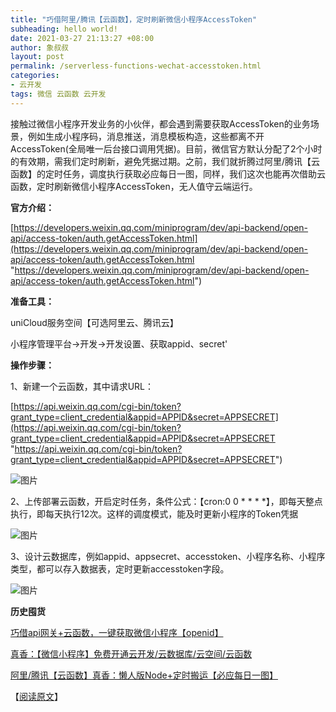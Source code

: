 ```yaml
---
title: "巧借阿里/腾讯【云函数】，定时刷新微信小程序AccessToken"
subheading: hello world!
date: 2021-03-27 21:13:27 +08:00
author: 象叔叔
layout: post
permalink: /serverless-functions-wechat-accesstoken.html
categories:
- 云开发
tags: 微信 云函数 云开发
---
```



接触过微信小程序开发业务的小伙伴，都会遇到需要获取AccessToken的业务场景，例如生成小程序码，消息推送，消息模板构造，这些都离不开AccessToken(全局唯一后台接口调用凭据)。目前，微信官方默认分配了2个小时的有效期，需我们定时刷新，避免凭据过期。之前，我们就折腾过阿里/腾讯【云函数】的定时任务，调度执行获取必应每日一图，同样，我们这次也能再次借助云函数，定时刷新微信小程序AccessToken，无人值守云端运行。

**官方介绍：**

[https://developers.weixin.qq.com/miniprogram/dev/api-backend/open-api/access-token/auth.getAccessToken.html](https://developers.weixin.qq.com/miniprogram/dev/api-backend/open-api/access-token/auth.getAccessToken.html "https://developers.weixin.qq.com/miniprogram/dev/api-backend/open-api/access-token/auth.getAccessToken.html")

**准备工具：**

uniCloud服务空间【可选阿里云、腾讯云】

小程序管理平台->开发->开发设置、获取appid、secret'

**操作步骤：**

1、新建一个云函数，其中请求URL：

[https://api.weixin.qq.com/cgi-bin/token?grant_type=client_credential&appid=APPID&secret=APPSECRET](https://api.weixin.qq.com/cgi-bin/token?grant_type=client_credential&appid=APPID&secret=APPSECRET "https://api.weixin.qq.com/cgi-bin/token?grant_type=client_credential&appid=APPID&secret=APPSECRET")

![图片](https://mmbiz.qpic.cn/mmbiz_jpg/9GCBOx7tR282OvYg2WWhk5ibdPpmhF1ATgpSAkF627YVXDRzpibLo4vJGvAXSGhZduSSASQWF3ic6BMkrVT4ib8LqQ/640?wx_fmt=jpeg&tp=webp&wxfrom=5&wx_lazy=1&wx_co=1 "图片")

2、上传部署云函数，开启定时任务，条件公式：【cron:0 0 * * * *】，即每天整点执行，即每天执行12次。这样的调度模式，能及时更新小程序的Token凭据

![图片](https://mmbiz.qpic.cn/mmbiz_jpg/9GCBOx7tR282OvYg2WWhk5ibdPpmhF1ATtPKkq50yZAnTefm8vsPfy43OoRghZE7kkT4ic6WccteFhROtfvh6hsQ/640?wx_fmt=jpeg&tp=webp&wxfrom=5&wx_lazy=1&wx_co=1 "图片")

3、设计云数据库，例如appid、appsecret、accesstoken、小程序名称、小程序类型，都可以存入数据表，定时更新accesstoken字段。

![图片](https://mmbiz.qpic.cn/mmbiz_jpg/9GCBOx7tR282OvYg2WWhk5ibdPpmhF1ATP2kcgZwBibtqG9wPXg37ibkDTe5arUj6xWMquLiaaaqEXbLoLudYAaDBg/640?wx_fmt=jpeg&tp=webp&wxfrom=5&wx_lazy=1&wx_co=1 "图片")


**历史囤货**

[巧借api网关+云函数，一键获取微信小程序【openid】](http://mp.weixin.qq.com/s?__biz=MzI4MzA2OTg1Ng==&mid=2247486024&idx=3&sn=f5c083896bb85412b5daee9ef8c6224e&chksm=eb911687dce69f9165b2ae4217892aeee038c3e80ae1eb0d9814d3e1226ae18c8f06dafcd0a4&scene=21#wechat_redirect "巧借api网关+云函数，一键获取微信小程序【openid】")

[真香：【微信小程序】免费开通云开发/云数据库/云空间/云函数](http://mp.weixin.qq.com/s?__biz=MzI4MzA2OTg1Ng==&mid=2247485922&idx=4&sn=4b4f61cb246cb19d226395e2c3f3a5e7&chksm=eb91152ddce69c3b04a15d81ffbe623e16096d16895a066bcf918a9943fb57c572e3cb540cce&scene=21#wechat_redirect "真香：【微信小程序】免费开通云开发/云数据库/云空间/云函数")

[阿里/腾讯【云函数】真香：懒人版Node+定时搬运【必应每日一图】](http://mp.weixin.qq.com/s?__biz=MzI4MzA2OTg1Ng==&mid=2247485978&idx=2&sn=123b984607f02c9231475d66893b3abf&chksm=eb9116d5dce69fc32cb8eb50134627829f1155ec302121b4e57b74676365cdd8187f5f8ceff0&scene=21#wechat_redirect "阿里/腾讯【云函数】真香：懒人版Node+定时搬运【必应每日一图】")

【[阅读原文](https://mp.weixin.qq.com/s?__biz=MzI4MzA2OTg1Ng==&mid=2247486053&idx=4&sn=378fb4ba3049bba6814de5b54102f1c3&scene=19#wechat_redirect "阅读原文")】
